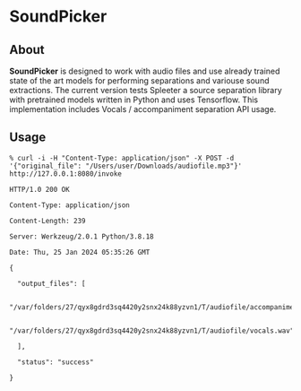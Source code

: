 # SoundPicker 
## About
**SoundPicker** is designed to work with audio files and use already trained state of the art models for performing separations and variouse sound extractions. The current version tests Spleeter a source separation library with pretrained models written in Python and uses Tensorflow. This implementation includes Vocals / accompaniment separation API usage. 


## Usage
```
% curl -i -H "Content-Type: application/json" -X POST -d '{"original_file": "/Users/user/Downloads/audiofile.mp3"}' http://127.0.0.1:8080/invoke
```

```
HTTP/1.0 200 OK

Content-Type: application/json

Content-Length: 239

Server: Werkzeug/2.0.1 Python/3.8.18

Date: Thu, 25 Jan 2024 05:35:26 GMT
```

```
{

  "output_files": [

    "/var/folders/27/qyx8gdrd3sq4420y2snx24k88yzvn1/T/audiofile/accompaniment.wav", 

    "/var/folders/27/qyx8gdrd3sq4420y2snx24k88yzvn1/T/audiofile/vocals.wav"

  ], 

  "status": "success"

}
```
